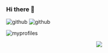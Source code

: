 ### Hi there 👋


![github](https://img.shields.io/badge/GitHub-100000?style=for-the-badge&logo=github&logoColor=white)
![github](https://img.shields.io/badge/Notion-000000?style=for-the-badge&logo=notion&logoColor=white)

![myprofiles](https://github-readme-stats.vercel.app/api?username=parkhayarn&theme=red-blue)

<div align= "center">
    <img src="https://capsule-render.vercel.app/api?type=cylinder&color=000000&height=120&text=사는게%20꽃%20같네%20siba&animation=scaleIn&fontColor=ffffff&fontSize=90" />
    </div>
    


